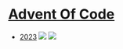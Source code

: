 # [Advent Of Code](https://adventofcode.com/)

- [2023](https://adventofcode.com/2023) ![](https://img.shields.io/badge/day%20📅-07-blue) ![](https://img.shields.io/badge/stars%20⭐-14-yellow)
